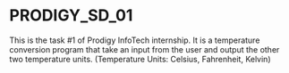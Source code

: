 # PRODIGY_SD_01
This is the task #1 of Prodigy InfoTech internship. It is a temperature conversion program that take an input from the user and output the other two temperature units. (Temperature Units: Celsius, Fahrenheit, Kelvin)
